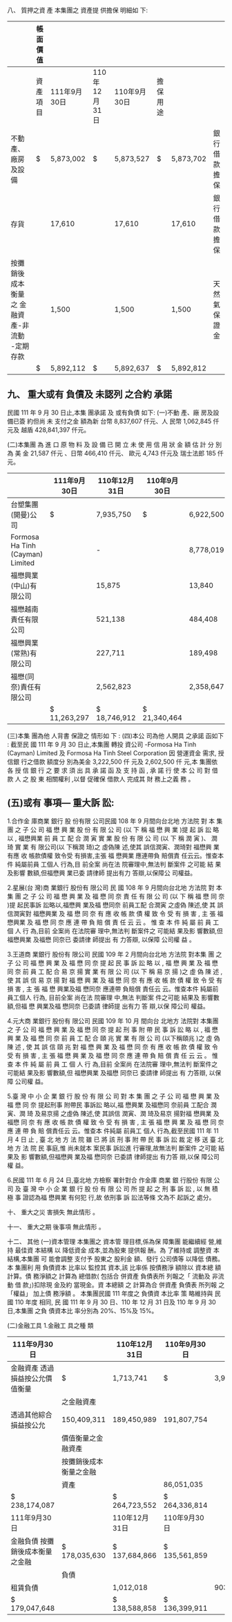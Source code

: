 八、 質押之資 產 本集團之 資產提 供擔保 明細如 下:

|                                              | 帳面價值   |              |               |              |          |           |              |
|----------------------------------------------|------------|--------------|---------------|--------------|----------|-----------|--------------|
|                                              | 資產項目   | 111年9月30日 | 110年12月31日 | 110年9月30日 | 擔保用途 |           |              |
| 不動產、廠房及設備                           | $          | 5,873,002    | $             | 5,873,527    | $        | 5,873,702 | 銀行借款擔保 |
| 存貨                                         |            | 17,610       |               | 17,610       |          | 17,610    | 銀行借款擔保 |
| 按攤銷後成本衡量之 金融資產-非流動 -定期存款 |            | 1,500        |               | 1,500        |          | 1,500     | 天然氣保證金 |
|                                              | $          | 5,892,112    | $             | 5,892,637    | $        | 5,892,812 |              |

## 九、 重大或有 負債及 未認列 之合約 承諾

民國 111 年 9 月 30 日止,本集 團承諾 及 或有負債 如下: (一)不動 產、廠 房及設 備已簽 約但尚 未 支付之金 額為新 台幣 8,837,607 仟元、人 民幣 1,062,845 仟元及 越盾 428,841,397 仟元。

(二)本集團 為 進 口 原 物 料 及 設 備 已 開 立 未 使 用 信 用 狀 金 額 估 計 分 別 為 美 金 21,587 仟元 、日幣 466,410 仟元、 歐元 4,743 仟元及 瑞士法郎 185 仟元。

|                                  | 111年9月30日   | 110年12月31日   | 110年9月30日   |           |    |            |
|----------------------------------|----------------|-----------------|----------------|-----------|----|------------|
| 台塑集團(開曼)公司               | $              | 7,935,750       | $              | 6,922,500 | $  | 6,966,500  |
| Formosa Ha Tinh (Cayman) Limited |                | -               |                | 8,778,019 |    | 11,281,131 |
| 福懋興業(中山)有限公司           |                | 15,875          |                | 13,840    |    | 13,925     |
| 福懋越南責任有限公司             |                | 521,138         |                | 484,408   |    | 454,816    |
| 福懋興業(常熟)有限公司           |                | 227,711         |                | 189,498   |    | 223,761    |
| 福懋(同奈)責任有限公司           |                | 2,562,823       |                | 2,358,647 |    | 2,400,331  |
|                                  | $ 11,263,297   | $ 18,746,912    | $ 21,340,464   |           |    |            |

(三)本集 團為他 人背書 保證之 情形如 下 : (四)本公 司為他 人開具 之承諾 函如下 :
截至民 國 111 年 9 月 30 日止,本集團 轉投 資公司 -Formosa Ha Tinh (Cayman) Limited 及 Formosa Ha Tinh Steel Corporation 因 營運資金 需求, 授信銀 行之借款 額度分 別為美金 3,222,500 仟 元及 2,602,500 仟 元,本 集團依 各 授 信 銀 行 之 要 求 須 出 具 承 諾 函 及 支 持 函 , 承 諾 行 使 本 公 司 對 借 款 人 之 股 東 相關權利 ,以督 促確保 借款人 完成其 財 務上之義 務 。

## (五)或有 事項— 重大訴 訟:

1.合作金 庫商業 銀行 股 份有限 公司民國 108 年 9 月間向台北地 方法院 對 本 集 團 之 子 公 司 福 懋 興 業 股 份 有 限 公 司 (以 下 稱 福 懋 興 業 )提 起 訴 訟 略 以 , 福懋興業 前 員 工 配 合 潤 寅 實 業 股 份 有 限 公 司 (以 下 稱 潤 寅 )、 潤 琦 實 業 有 限公司(以 下稱潤 琦)之 虛偽陳 述,使其 誤信潤寅、潤琦對 福懋興 業有應 收 帳款債權 致令受 有損害,主張 福 懋興業 應連帶負 賠償責 任云云。惟查本 件 純屬前員 工個人 行為,目 前全案 尚在法 院審理中,無法判 斷案件 之可能 結 果及影響 數額,但福懋興 業已委 請律師 提出有力 答辯,以保障公 司權益。

2.星展(台 灣)商 業銀行 股份有 限公司 民 國 108 年 9 月間向台北地 方法院 對 本 集 團 之 子 公 司 福 懋 興 業 及 福 懋 同 奈 責 任 有 限 公 司 (以 下 稱 福 懋 同 奈 )提 起民事訴 訟略以,福懋興 業及福 懋同奈 前員工配 合潤寅 之虛偽 陳述,使 其 誤信潤寅對 福懋興業 及 福 懋 同 奈 有 應 收 帳 款 債 權 致 令 受 有 損 害 , 主 張 福 懋興業 及 福 懋 同 奈 應 連 帶 負 賠 償 責 任 云 云 。 惟 查 本 件 純 屬 前 員 工 個 人 行 為,目前 全案尚 在法院審 理中,無法判 斷案件之 可能結 果及影 響數額,但 福懋興業 及福懋 同奈已 委請律 師提出 有 力答辯, 以保障 公司權 益 。

3.王道商 業銀行 股份有 限公司 民國 109 年 2 月間向台北地 方法院 對本集 團 之 子 公 司 福 懋 興 業 及 福 懋 同 奈 提 起 民 事 訴 訟 略 以 , 福 懋 興 業 及 福 懋 同 奈 前 員 工 配 合 易 京 揚 實 業 有 限 公 司 (以 下 稱 易 京 揚 )之 虛 偽 陳 述 , 使 其 誤 信 易 京 揚 對 福 懋 興 業 及 福 懋 同 奈 有 應 收 帳 款 債 權 致 令 受 有 損 害 , 主 張 福 懋 興業及福 懋同奈 應連帶 負賠償 責任云 云。惟查本件 純屬前 員工個人 行為, 目前全案 尚在法 院審理 中,無法 判斷案 件之可能 結果及 影響數 額,但福 懋 興業及福 懋同奈 已委請 律師提 出有力 答 辯,以保 障公司 權益。

4.元大商 業銀行 股份有 限公司 民國 109 年 10 月 間向台 北地方 法院對 本集團 之 子 公 司 福 懋 興 業 及 福 懋 同 奈 提 起 刑 事 附 帶 民 事 訴 訟 略 以 , 福 懋 興 業 及 福 懋 同 奈 前 員 工 配 合 頤 兆 實 業 有 限 公 司 (以下稱頤兆 )之 虛 偽 陳 述 , 使 其 誤 信 頤 兆 對 福 懋 興 業 及 福 懋 同 奈 有 應 收 帳 款 債 權 致 令 受 有 損 害 , 主 張 福 懋 興 業 及 福 懋 同 奈 應 連 帶 負 賠 償 責 任 云 云 。 惟 查 本 件 純 屬 前 員 工 個 人 行 為,目前 全案尚 在法院審 理中,無法判 斷案件之 可能結 果及影 響數額,但 福懋興業 及福懋 同奈已 委請律 師提出 有 力答辯, 以保障 公司權 益。

5.臺 灣 中 小 企 業 銀 行 股 份 有 限 公 司 對 本 集 團 之 子 公 司 福 懋 興 業 及 福 懋 同 奈 提起刑事 附帶民 事訴訟 略以,福 懋興業 及福懋同 奈前員 工配合 潤寅、潤 琦 及易京揚 之虛偽 陳述,使 其誤信 潤寅、潤 琦及易京 揚對福 懋興業 及福懋 同 奈 有 應 收 帳 款 債 權 致 令 受 有 損 害 , 主 張 福 懋 興 業 及 福 懋 同 奈 應 連 帶 負 賠 償責任云 云。惟查本 件純屬 前員工 個人 行為,截至民國 111 年 11 月 4 日 止 , 臺 北 地 方 法 院 雖 已 將 該 刑 事 附 帶 民 事 訴 訟 裁 定 移 送 臺 北 地 方 法 院 民 事庭,惟 尚未就本 案民事 訴訟進 行審理,故無法判 斷案件 之可能 結果及 影 響數額,但福懋興 業及福 懋同奈 已委請 律師提出 有力答 辯,以保 障公司 權 益。

6.民國 111 年 6 月 24 日,臺北地 方檢察 署針對合 作金庫 商業 銀 行股份 有限 公 司 及 臺 灣 中 小 企 業 銀 行 股 份 有 限 公 司 所 提 起 之 刑 事 訴 訟 , 以 無 積 極 事 證認為福 懋興業 有何犯 行,故 依刑事 訴 訟法等條 文為不 起訴之 處分。

十、 重大之災 害損失 無此情形 。

十一、 重大之期 後事項 無此情形 。

十二、 其他
(一)資本管理 本集團之 資本管 理目標,係為保 障集團 能繼續經 營,維持 最佳資 本結構 以 降低資金 成本,並為股東 提供報 酬。為 了維持或 調整資 本結構,本集團 可 能會調整 支付予 股東之 股利金 額、發行 公司債等 以降低 債務。本 集團利 用 負債資本 比率以 監控其 資本,該 比率係 按債務淨 額除以 資本總 額計算。債 務淨額之 計算為 總借款( 包括合 併資產 負債表所 列報之「 流動及 非流動 借 款」)扣除現 金及約 當現金。資 本總額 之 計算為合 併資產 負債表 所列報 之 「權益」 加上債 務淨額 。 本集團民國 111 年度之 負債資 本比率 策 略維持與 民國 110 年度 相同, 民 國 111 年 9 月 30 日、110 年 12 月 31 日及 110 年 9 月 30 日,本集團 之負 債資本比 率分別為 20%、15%及 15%。

(二)金融工具 1.金融工 具之種 類

| 111年9月30日                     |                        | 110年12月31日   | 110年9月30日   |           |            |           |            |
|----------------------------------|------------------------|-----------------|----------------|-----------|------------|-----------|------------|
| 金融資產  透過損益按公允價值衡量 | $                      | 1,713,741       | $              | 3,903,900 | $          | 3,921,389 |            |
|                                  | 之金融資產             |                 |                |           |            |           |            |
| 透過其他綜合損益按公允           | 150,409,311            | 189,450,989     | 191,807,754    |           |            |           |            |
|                                  | 價值衡量之金融資產     |                 |                |           |            |           |            |
|                                  | 按攤銷後成本衡量之金融 |                 |                |           |            |           |            |
|                                  | 資產                   |                 | 86,051,035     |           | 71,368,663 |           | 68,607,671 |
| $ 238,174,087                    |                        | $ 264,723,552   | $ 264,336,814  |           |            |           |            |
| 111年9月30日                     |                        | 110年12月31日   | 110年9月30日   |           |            |           |            |
| 金融負債  按攤銷後成本衡量之金融 | $ 178,035,630          | $ 137,684,866   | $ 135,561,859  |           |            |           |            |
|                                  | 負債                   |                 |                |           |            |           |            |
| 租賃負債                         |                        | 1,012,018       |                | 903,992   |            | 838,052   |            |
| $ 179,047,648                    |                        | $ 138,588,858   | $ 136,399,911  |           |            |           |            |
